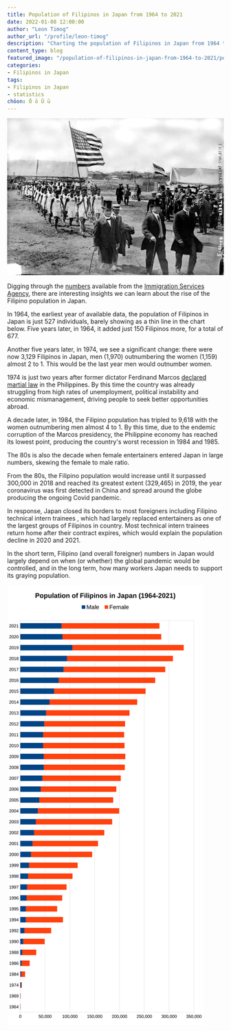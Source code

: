 ```yaml
---
title: Population of Filipinos in Japan from 1964 to 2021
date: 2022-01-08 12:00:00
author: "Leon Timog"
author_url: "/profile/leon-timog"
description: "Charting the population of Filipinos in Japan from 1964 to 2021"
content_type: blog
featured_image: "/population-of-filipinos-in-japan-from-1964-to-2021/population-filipinos-in-japan-1964-2021.png"
categories:
- Filipinos in Japan
tags:
- Filipinos in Japan
- statistics
chōon: Ō ō Ū ū
---
```

![Filipino athletes in Tokyo, Japan](filipino-athletes-in-tokyo-japan.jpg "Filipino athletes in Tokyo, Japan for the 1930 Far Eastern Championship Games. US Library of Congress photo provided by [John Tewell](https://www.flickr.com/photos/johntewell/6518825007); photo info by [Paul Eric Darvin](https://www.flickr.com/photos/darvader78/).")

Digging through the [numbers](https://www.moj.go.jp/isa/policies/statistics/toukei_ichiran_touroku.html) available from the [Immigration Services Agency](https://www.moj.go.jp/isa/), there are interesting insights we can learn about the rise of the Filipino population in Japan.

In 1964, the earliest year of available data, the population of Filipinos in Japan is just 527 individuals, barely showing as a thin line in the chart below. Five years later, in 1964, it added just 150 Filipinos more, for a total of 677. 

Another five years later, in 1974, we see a significant change: there were now 3,129 Filipinos in Japan, men (1,970) outnumbering the women (1,159) almost 2 to 1. This would be the last year men would outnumber women.

1974 is just two years after former dictator Ferdinand Marcos [declared martial law](https://en.wikipedia.org/wiki/Martial_law_in_the_Philippines#Marcos_administration) in the Philippines. By this time the country was already struggling from high rates of unemployment, political instability and economic mismanagement, driving people to seek better opportunities abroad.

A decade later, in 1984, the Filipino population has tripled to 9,618 with the women outnumbering men almost 4 to 1. By this time, due to the endemic corruption of the Marcos presidency, the Philippine economy has reached its lowest point, producing the country's worst recession in 1984 and 1985.

The 80s is also the decade when female entertainers entered Japan in large numbers, skewing the female to male ratio.

From the 80s, the Filipino population would increase until it surpassed 300,000 in 2018 and reached its greatest extent (329,465) in 2019, the year coronavirus was first detected in China and spread around the globe producing the ongoing Covid pandemic.

In response, Japan closed its borders to most foreigners including Filipino technical intern trainees , which had largely replaced entertainers as one of the largest groups of Filipinos in country. Most technical intern trainees return home after their contract expires, which would explain the population decline in 2020 and 2021.

In the short term, Filipino (and overall foreigner) numbers in Japan would largely depend on when (or whether) the global pandemic would be controlled, and in the long term, how many workers Japan needs to support its graying population.

![Population of Filipinos in Japan from 1964 to 2021](population-filipinos-in-japan-1964-2021.png "Population of Filipinos in Japan from 1964 to 2021, with figures from the Immigration Services Agency of Japan.")